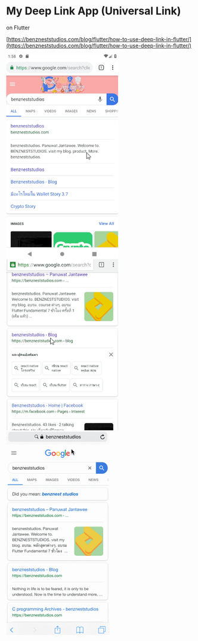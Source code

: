 # My Deep Link App (Universal Link)
on Flutter

[https://benzneststudios.com/blog/flutter/how-to-use-deep-link-in-flutter/](https://benzneststudios.com/blog/flutter/how-to-use-deep-link-in-flutter/)

![Game Play](images/a1.gif)
![Game Play](images/a2-2.gif)
![Game Play](images/a3.gif)

